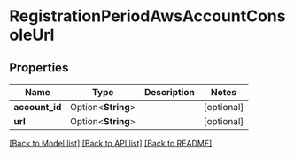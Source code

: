 # RegistrationPeriodAwsAccountConsoleUrl

## Properties

Name | Type | Description | Notes
------------ | ------------- | ------------- | -------------
**account_id** | Option<**String**> |  | [optional]
**url** | Option<**String**> |  | [optional]

[[Back to Model list]](../README.md#documentation-for-models) [[Back to API list]](../README.md#documentation-for-api-endpoints) [[Back to README]](../README.md)
